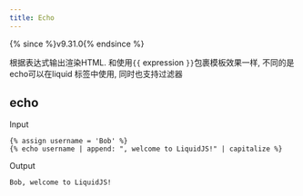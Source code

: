 ```yaml
---
title: Echo
---
```


{% since %}v9.31.0{% endsince %}

根据表达式输出渲染HTML. 和使用`{{` expression `}}`包裹模板效果一样, 不同的是echo可以在liquid 标签中使用, 同时也支持过滤器

## echo

Input
```liquid
{% assign username = 'Bob' %}
{% echo username | append: ", welcome to LiquidJS!" | capitalize %}
```

Output
```text
Bob, welcome to LiquidJS!
```
